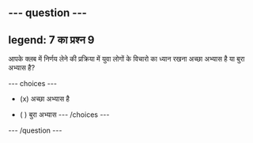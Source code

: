 --- question ---
---
legend: 7 का प्रश्न 9
---

आपके क्लब में निर्णय लेने की प्रक्रिया में युवा लोगों के विचारो का ध्यान रखना अच्छा अभ्यास है या बुरा अभ्यास है?

--- choices ---
- (x) अच्छा अभ्यास है

- ( ) बुरा अभ्यास --- /choices ---

--- /question ---
